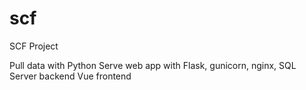 # scf
SCF Project

Pull data with Python 
Serve web app with Flask, gunicorn, nginx, SQL Server backend
Vue frontend
